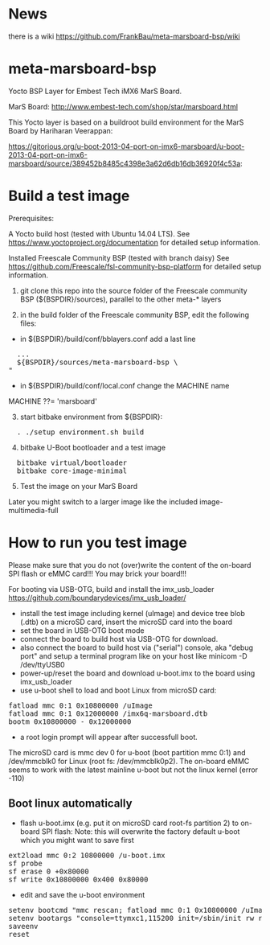 News 
====
there is a wiki https://github.com/FrankBau/meta-marsboard-bsp/wiki

meta-marsboard-bsp
==================

Yocto BSP Layer for Embest Tech iMX6 MarS Board.

MarS Board: http://www.embest-tech.com/shop/star/marsboard.html

This Yocto layer is based on a buildroot build environment
for the MarS Board by Hariharan Veerappan:

https://gitorious.org/u-boot-2013-04-port-on-imx6-marsboard/u-boot-2013-04-port-on-imx6-marsboard/source/389452b8485c4398e3a62d6db16db36920f4c53a:


Build a test image
==================

Prerequisites:

A Yocto build host (tested with Ubuntu 14.04 LTS).
See https://www.yoctoproject.org/documentation 
for detailed setup information.

Installed Freescale Community BSP (tested with branch daisy) 
See https://github.com/Freescale/fsl-community-bsp-platform
for detailed setup information.

1. git clone this repo into the source folder of the Freescale
community BSP (${BSPDIR}/sources), parallel to the other meta-* layers

2. in the build folder of the Freescale community BSP, edit the following files:

* in ${BSPDIR}/build/conf/bblayers.conf add a last line 

<pre>
  ...
  ${BSPDIR}/sources/meta-marsboard-bsp \
"
</pre>

* in ${BSPDIR}/build/conf/local.conf change the MACHINE name
</pre>
  MACHINE ??= 'marsboard'
</pre>

3. start bitbake environment from ${BSPDIR}:
<pre>
  . ./setup_environment.sh build
</pre>

4. bitbake U-Boot bootloader and a test image
<pre>
  bitbake virtual/bootloader
  bitbake core-image-minimal
</pre>

5. Test the image on your MarS Board 

Later you might switch to a larger image like the included image-multimedia-full

How to run you test image
=========================

Please make sure that you do not (over)write the content of the
on-board SPI flash or eMMC card!!! You may brick your board!!!

For booting via USB-OTG, build and install the imx_usb_loader 
  https://github.com/boundarydevices/imx_usb_loader/

- install the test image including kernel (uImage) and device tree blob (.dtb)
  on a microSD card, insert the microSD card into the board
- set the board in USB-OTG boot mode
- connect the board to build host via USB-OTG for download.
- also connect the board to build host via ("serial") console, aka "debug port"
  and setup a terminal program like on your host like minicom -D /dev/ttyUSB0
- power-up/reset the board and download u-boot.imx to the board using imx_usb_loader
- use u-boot shell to load and boot Linux from microSD card:
<pre>
fatload mmc 0:1 0x10800000 /uImage
fatload mmc 0:1 0x12000000 /imx6q-marsboard.dtb
bootm 0x10800000 - 0x12000000
</pre>

- a root login prompt will appear after successfull boot.

The microSD card is mmc dev 0 for u-boot (boot partition mmc 0:1) and /dev/mmcblk0 for Linux (root fs: /dev/mmcblk0p2).
The on-board eMMC seems to work with the latest mainline u-boot but not the linux kernel (error -110)

Boot linux automatically
------------------------

- flash u-boot.imx (e.g. put it on microSD card root-fs partition 2) to on-board SPI flash:
  Note: this will overwrite the factory default u-boot which you might want to save first
<pre>
ext2load mmc 0:2 10800000 /u-boot.imx
sf probe
sf erase 0 +0x80000
sf write 0x10800000 0x400 0x80000
</pre>

- edit and save the u-boot environment
<pre>
setenv bootcmd "mmc rescan; fatload mmc 0:1 0x10800000 /uImage; fatload mmc 0:1 0x12000000 /imx6q-marsboard.dtb; bootm 0x10800000 - 0x12000000"
setenv bootargs "console=ttymxc1,115200 init=/sbin/init rw root=/dev/mmcblk0p2 rootwait video=mxcfb0:dev=hdmi,1920x1080M@60,if=RGB24 fbmem=32M"
saveenv
reset
</pre> 

